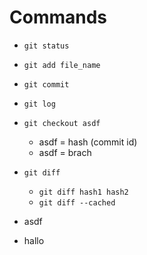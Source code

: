 Commands
================
- `git status`
- `git add file_name`
- `git commit`
- `git log`
- `git checkout asdf`
    * asdf = hash (commit id)
    * asdf = brach
- `git diff`
    * `git diff hash1 hash2`
    * `git diff --cached`

- asdf
- hallo
